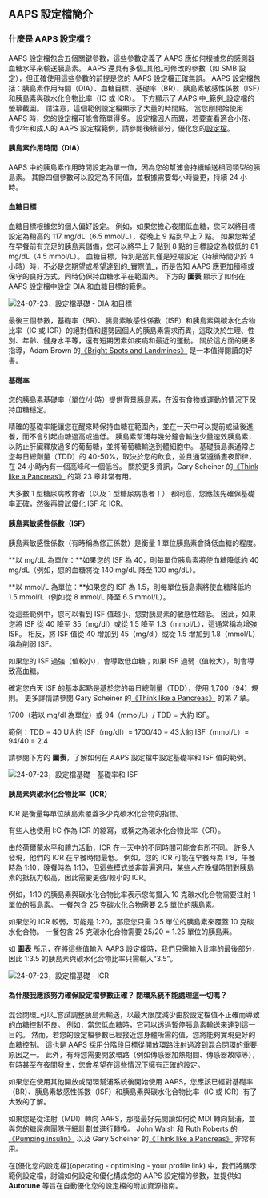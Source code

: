 ## AAPS 設定檔簡介

### **什麼是 AAPS 設定檔？**

AAPS 設定檔包含五個關鍵參數，這些參數定義了 AAPS 應如何根據您的感測器血糖水平來輸送胰島素。 AAPS 還具有多個_其他_可修改的參數（如 SMB 設定），但正確使用這些參數的前提是您的 AAPS 設定檔正確無誤。 AAPS 設定檔包括：胰島素作用時間（DIA）、血糖目標、基礎率（BR）、胰島素敏感性係數（ISF）和胰島素與碳水化合物比率（IC 或 ICR）。 下方顯示了 AAPS 中_範例_設定檔的螢幕截圖。 請注意，這個範例設定檔顯示了大量的時間點。 當您剛開始使用 AAPS 時，您的設定檔可能會簡單得多。 設定檔因人而異，若要查看適合小孩、青少年和成人的 AAPS 設定檔範例，請參閱後續部分，優化您的[設定檔](link)。

#### **胰島素作用時間（DIA）**

AAPS 中的胰島素作用時間設定為單一值，因為您的幫浦會持續輸送相同類型的胰島素。 其餘四個參數可以設定為不同值，並根據需要每小時變更，持續 24 小時。

#### **血糖目標**

血糖目標根據您的個人偏好設定。 例如，如果您擔心夜間低血糖，您可以將目標設定為稍高的 117 mg/dL（6.5 mmol/L），從晚上 9 點到早上 7 點。 如果您希望在早餐前有充足的胰島素儲備，您可以將早上 7 點到 8 點的目標設定為較低的 81 mg/dL（4.5 mmol/L）。 血糖目標，特別是當其僅是短期設定（持續時間少於 4 小時）時，不必是您期望或希望達到的_實際值_，而是告知 AAPS 應更加積極或保守的良好方式，同時仍保持血糖水平在範圍內。 下方的 **圖表** 顯示了如何在 AAPS 設定檔中設定 DIA 和血糖目標的範例。

![24-07-23，設定檔基礎 - DIA 和目標](../images/f3904cc3-3d9e-497e-a3b6-3a49650053e6.png)

最後三個參數，基礎率（BR）、胰島素敏感性係數（ISF）和胰島素與碳水化合物比率（IC 或 ICR）的絕對值和趨勢因個人的胰島素需求而異，這取決於生理、性別、年齡、健身水平等，還有短期因素如疾病和最近的運動。 關於這方面的更多指導，Adam Brown 的[《Bright Spots and Landmines》](https://brightspotsandlandmines.org/Bright_Spots_and_Landmines_by_Adam_Brown.pdf) 是一本值得閱讀的好書。

#### **基礎率**

您的胰島素基礎率（單位/小時）提供背景胰島素，在沒有食物或運動的情況下保持血糖穩定。

精確的基礎率能讓您在醒來時保持血糖在範圍內，並在一天中可以提前或延後進餐，而不會引起血糖過高或過低。 胰島素幫浦每幾分鐘會輸送少量速效胰島素，以防止肝臟釋放過多的葡萄糖，並將葡萄糖輸送到體細胞中。 基礎胰島素通常占您每日總劑量（TDD）的 40-50%，取決於您的飲食，並且通常遵循晝夜節律，在 24 小時內有一個高峰和一個低谷。 關於更多資訊，Gary Scheiner 的[《Think like a Pancreas》](https://amzn.eu/d/iVU0RGe) 的第 23 章非常有用。

大多數 1 型糖尿病教育者（以及 1 型糖尿病患者！） 都同意，您應該先確保基礎率正確，然後再嘗試優化 ISF 和 ICR。

#### **胰島素敏感性係數（ISF）**

胰島素敏感性係數（有時稱為修正係數）是衡量 1 單位胰島素會降低血糖的程度。

\*\*以 mg/dL 為單位：\*\*如果您的 ISF 為 40，則每單位胰島素將使血糖降低約 40 mg/dL（例如，您的血糖將從 140 mg/dL 降至 100 mg/dL）。

\*\*以 mmol/L 為單位：\*\*如果您的 ISF 為 1.5，則每單位胰島素將使血糖降低約 1.5 mmol/L（例如從 8 mmol/L 降至 6.5 mmol/L）。

從這些範例中，您可以看到 ISF 值越小，您對胰島素的敏感性越低。 因此，如果您將 ISF 從 40 降至 35（mg/dl）或從 1.5 降至 1.3（mmol/L），這通常稱為增強 ISF。 相反，將 ISF 值從 40 增加到 45（mg/dl）或從 1.5 增加到 1.8（mmol/L）稱為削弱 ISF。

如果您的 ISF 過強（值較小），會導致低血糖；如果 ISF 過弱（值較大），則會導致高血糖。

確定您白天 ISF 的基本起點是基於您的每日總劑量（TDD），使用 1,700（94）規則。 更多詳情請參閱 Gary Scheiner 的[《Think like a Pancreas》](https://amzn.eu/d/iVU0RGe) 的第 7 章。

1700（若以 mg/dl 為單位）或 94（mmol/L）/ TDD = 大約 ISF。

範例：TDD = 40 U大約 ISF（mg/dl）= 1700/40 = 43大約 ISF（mmol/L）= 94/40 = 2.4

請參閱下方的 **圖表**，了解如何在 AAPS 設定檔中設定基礎率和 ISF 值的範例。

![24-07-23，設定檔基礎 - 基礎率和 ISF](../images/55c8ed24-e24e-4caa-9c17-294fa93cb84a.png)

#### **胰島素與碳水化合物比率（ICR）**

ICR 是衡量每單位胰島素覆蓋多少克碳水化合物的指標。

有些人也使用 I:C 作為 ICR 的縮寫，或稱之為碳水化合物比率（CR）。

由於荷爾蒙水平和體力活動，ICR 在一天中的不同時間可能會有所不同。 許多人發現，他們的 ICR 在早餐時間最低。 例如，您的 ICR 可能在早餐時為 1:8，午餐時為 1:10，晚餐時為 1:10，但這些模式並非普遍適用，某些人在晚餐時間對胰島素的抵抗力較高，因此需要更強/較小的 ICR。

例如，1:10 的胰島素與碳水化合物比率表示您每攝入 10 克碳水化合物需要注射 1 單位的胰島素。 一餐包含 25 克碳水化合物需要 2.5 單位的胰島素。

如果您的 ICR 較弱，可能是 1:20，那麼您只需 0.5 單位的胰島素來覆蓋 10 克碳水化合物。 一餐包含 25 克碳水化合物需要 25/20 = 1.25 單位的胰島素。

如 **圖表** 所示，在將這些值輸入 AAPS 設定檔時，我們只需輸入比率的最後部分，因此 1:3.5 的胰島素與碳水化合物比率只需輸入“3.5”。

![24-07-23，設定檔基礎 - ICR](../images/7741eefb-cae5-45c5-a9e5-8eae5ead3f48.png)

#### **為什麼我應該努力確保設定檔參數正確？ 閉環系統不能處理這一切嗎？**

混合閉環_可以_嘗試調整胰島素輸送，以最大限度減少由於設定檔值不正確而導致的血糖控制不良。 例如，當您低血糖時，它可以透過暫停胰島素輸送來達到這一目的。 然而，若您的設定檔參數已經接近您身體所需的值，您將能夠實現更好的血糖控制。 這也是 AAPS 採用分階段目標從開放環路注射過渡到混合閉環的重要原因之一。 此外，有時您需要開放環路（例如傳感器加熱期間、傳感器故障等），有時甚至在夜間發生，您會希望在這些情況下擁有正確的設定。

如果您在使用其他開放或閉環幫浦系統後開始使用 AAPS，您應該已經對基礎率（BR）、胰島素敏感性係數（ISF）和胰島素與碳水化合物比率（IC 或 ICR）有了大致的了解。

如果您是從注射（MDI）轉向 AAPS，那麼最好先閱讀如何從 MDI 轉向幫浦，並與您的糖尿病團隊仔細計劃並進行轉換。 John Walsh 和 Ruth Roberts 的[《Pumping insulin》](https://amzn.eu/d/iaCsFa2) 以及 Gary Scheiner 的[《Think like a Pancreas》](https://amzn.eu/d/iVU0RGe) 非常有用。

在[優化您的設定檔](operating - optimising - your profile link) 中，我們將展示範例設定檔，討論如何設定和優化構成您的 AAPS 設定檔的參數，並提供如 **Autotune** 等旨在自動優化您的設定檔的附加資源指南。
